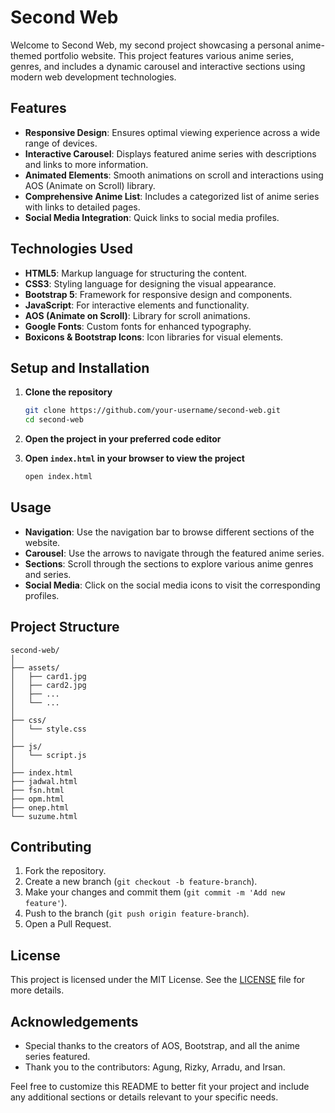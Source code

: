 # Second Web

Welcome to Second Web, my second project showcasing a personal anime-themed portfolio website. This project features various anime series, genres, and includes a dynamic carousel and interactive sections using modern web development technologies. 

## Features

- **Responsive Design**: Ensures optimal viewing experience across a wide range of devices.
- **Interactive Carousel**: Displays featured anime series with descriptions and links to more information.
- **Animated Elements**: Smooth animations on scroll and interactions using AOS (Animate on Scroll) library.
- **Comprehensive Anime List**: Includes a categorized list of anime series with links to detailed pages.
- **Social Media Integration**: Quick links to social media profiles.

## Technologies Used

- **HTML5**: Markup language for structuring the content.
- **CSS3**: Styling language for designing the visual appearance.
- **Bootstrap 5**: Framework for responsive design and components.
- **JavaScript**: For interactive elements and functionality.
- **AOS (Animate on Scroll)**: Library for scroll animations.
- **Google Fonts**: Custom fonts for enhanced typography.
- **Boxicons & Bootstrap Icons**: Icon libraries for visual elements.

## Setup and Installation

1. **Clone the repository**
   ```bash
   git clone https://github.com/your-username/second-web.git
   cd second-web
   ```

2. **Open the project in your preferred code editor**

3. **Open `index.html` in your browser to view the project**
   ```bash
   open index.html
   ```

## Usage

- **Navigation**: Use the navigation bar to browse different sections of the website.
- **Carousel**: Use the arrows to navigate through the featured anime series.
- **Sections**: Scroll through the sections to explore various anime genres and series.
- **Social Media**: Click on the social media icons to visit the corresponding profiles.

## Project Structure

```
second-web/
│
├── assets/
│   ├── card1.jpg
│   ├── card2.jpg
│   ├── ...
│   └── ...
│
├── css/
│   └── style.css
│
├── js/
│   └── script.js
│
├── index.html
├── jadwal.html
├── fsn.html
├── opm.html
├── onep.html
└── suzume.html
```

## Contributing

1. Fork the repository.
2. Create a new branch (`git checkout -b feature-branch`).
3. Make your changes and commit them (`git commit -m 'Add new feature'`).
4. Push to the branch (`git push origin feature-branch`).
5. Open a Pull Request.

## License

This project is licensed under the MIT License. See the [LICENSE](LICENSE) file for more details.

## Acknowledgements

- Special thanks to the creators of AOS, Bootstrap, and all the anime series featured.
- Thank you to the contributors: Agung, Rizky, Arradu, and Irsan.

Feel free to customize this README to better fit your project and include any additional sections or details relevant to your specific needs.
